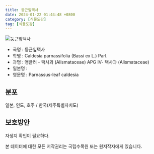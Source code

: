```yaml
---
title: 둥근잎택사
date: 2024-01-22 01:44:48 +0800
category: [식물도감]
tag: [식물도감]
---
```




![둥근잎택사](/fileUpload/plants/basic/Alismataceae/Caldesia/24452/24452_2_th2.JPG)
- 국명 : 둥근잎택사
- 학명 : Caldesia parnassifolia (Bassi ex L.) Parl.
- 과명 : 앵글러 - 택사과 (Alismataceae) APG Ⅳ- 택사과 (Alismataceae)
- 일본명 : 
- 영문명 : Parnassus-leaf caldesia


## 분포
일본, 인도, 호주 / 한국(제주특별자치도) 
## 보호방안
자생지 확인이 필요하다.






본 데이터에 대한 모든 저작권리는 국립수목원 또는 원저작자에게 있습니다.
